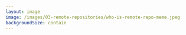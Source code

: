 ```yaml
---
layout: image
image: /images/03-remote-repositories/who-is-remote-repo-meme.jpeg
backgroundSize: contain
---
```

